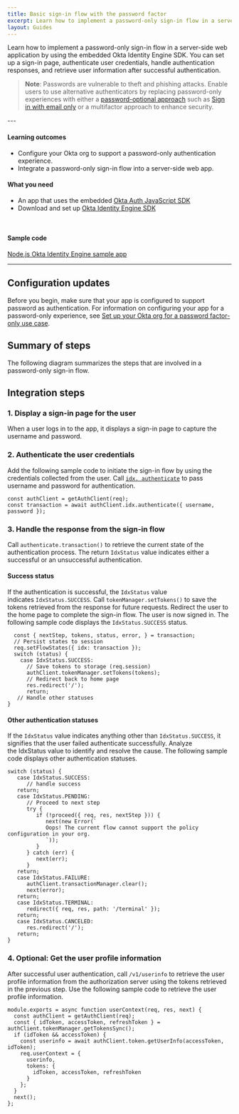 ```yaml
---
title: Basic sign-in flow with the password factor
excerpt: Learn how to implement a password-only sign-in flow in a server-side web app by using the Okta Identity Engine SDK.
layout: Guides
---
```


<ApiLifecycle access="ie" />

Learn how to implement a password-only sign-in flow in a server-side web application by using the embedded Okta Identity Engine SDK. You can set up a sign-in page, authenticate user credentials, handle authentication responses, and retrieve user information after successful authentication.

> **Note**: Passwords are vulnerable to theft and phishing attacks. Enable users to use alternative authenticators by replacing password-only experiences with either a [password-optional approach](/docs/guides/pwd-optional-overview) such as [Sign in with email only](docs/guides/pwd-optional-sign-in-email) or a multifactor approach to enhance security.
<StackSnippet snippet="pwdoptionalusecase" />
---

#### Learning outcomes

* Configure your Okta org to support a password-only authentication experience.
* Integrate a password-only sign-in flow into a server-side web app.

#### What you need

* An app that uses the embedded [Okta Auth JavaScript SDK](https://github.com/okta/okta-auth-js)
* Download and set up [Okta Identity Engine SDK](/docs/guides/oie-embedded-common-download-setup-app)

<StackSnippet snippet="whatyouneed" />
<br />

#### Sample code
[Node.js Okta Identity Engine sample app](https://github.com/okta/okta-auth-js/tree/master/samples/generated/express-embedded-auth-with-sdk)
<StackSnippet snippet="samplecode" />

---

## Configuration updates

Before you begin, make sure that your app is configured to support password as authentication. For information on configuring your app for a password-only experience, see [Set up your Okta org for a password factor-only use case](/docs/guides/oie-embedded-common-org-setup/nodejs/main/#set-up-your-okta-org-for-a-password-factor-only-use-case).
<StackSnippet snippet="configureyourapp" inline />

## Summary of steps
The following diagram summarizes the steps that are involved in a password-only sign-in flow.

<StackSnippet snippet="summaryofsteps" />

## Integration steps
### 1. Display a sign-in page for the user
When a user logs in to the app, it displays a sign-in page to capture the username and password.
### 2. Authenticate the user credentials
Add the following sample code to initiate the sign-in flow by using the credentials collected from the user. Call [`idx. authenticate`](https://github.com/okta/okta-auth-js/blob/master/docs/idx.md#idxauthenticate) to pass username and password for authentication.
```
const authClient = getAuthClient(req);
const transaction = await authClient.idx.authenticate({ username, password });
```
### 3. Handle the response from the sign-in flow
Call `authenticate.transaction()` to retrieve the current state of the authentication process. The return `IdxStatus` value indicates either a successful or an unsuccessful authentication.
#### Success status
If the authentication is successful, the `IdxStatus` value indicates `IdxStatus.SUCCESS`. Call `tokenManager.setTokens()` to save the tokens retrieved from the response for future requests. Redirect the user to the home page to complete the sign-in flow. The user is now signed in. The following sample code displays the `IdxStatus.SUCCESS` status.
```
  const { nextStep, tokens, status, error, } = transaction;
  // Persist states to session
  req.setFlowStates({ idx: transaction });
  switch (status) {
    case IdxStatus.SUCCESS:
      // Save tokens to storage (req.session)
      authClient.tokenManager.setTokens(tokens);
      // Redirect back to home page
      res.redirect('/');
      return;
   // Handle other statuses
}
```
#### Other authentication statuses
If the `IdxStatus` value indicates anything other than `IdxStatus.SUCCESS`, it signifies that the user failed authenticate successfully. Analyze the IdxStatus value to identify and resolve the cause. The following sample code displays other authentication statuses.
```
switch (status) {
   case IdxStatus.SUCCESS:
      // handle success
   return;
   case IdxStatus.PENDING:
      // Proceed to next step
      try {
         if (!proceed({ req, res, nextStep })) {
            next(new Error(`
            Oops! The current flow cannot support the policy configuration in your org.
            `));
         }
      } catch (err) {
         next(err);
      }
   return;
   case IdxStatus.FAILURE:
      authClient.transactionManager.clear();
      next(error);
   return;
   case IdxStatus.TERMINAL:
      redirect({ req, res, path: '/terminal' });
   return;
   case IdxStatus.CANCELED:
      res.redirect('/');
   return;
}
```

<StackSnippet snippet="integrationsteps" />

### 4. Optional: Get the user profile information
After successful user authentication, call `/v1/userinfo` to retrieve the user profile information from the authorization server using the tokens retrieved in the previous step. Use the following sample code to retrieve the user profile information.
```
module.exports = async function userContext(req, res, next) {
  const authClient = getAuthClient(req);
  const { idToken, accessToken, refreshToken } = authClient.tokenManager.getTokensSync();
  if (idToken && accessToken) {
    const userinfo = await authClient.token.getUserInfo(accessToken, idToken);
    req.userContext = {
      userinfo,
      tokens: {
        idToken, accessToken, refreshToken
      }
    };
  }
  next();
};
```
<StackSnippet snippet="getuserprofile" />
